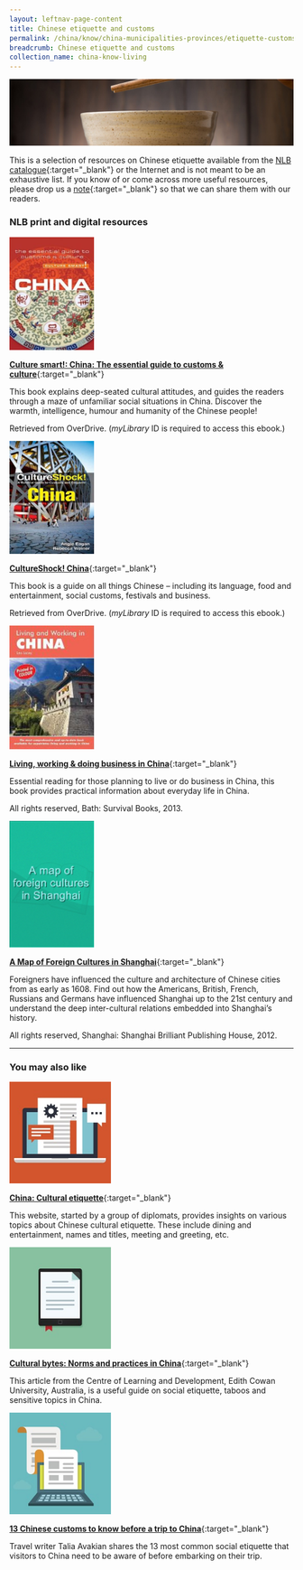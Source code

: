 ```yaml
---
layout: leftnav-page-content
title: Chinese etiquette and customs
permalink: /china/know/china-municipalities-provinces/etiquette-customs/
breadcrumb: Chinese etiquette and customs
collection_name: china-know-living
---
```


<img src="\images\china-living\etiquette-customs.jpg" alt="etiquette customs" style="width:800px;" />

This is a selection of resources on Chinese etiquette available from the [NLB catalogue](http://catalogue.nlb.gov.sg/){:target="_blank"} or the Internet and is not meant to be an exhaustive list. If you know of or come across more useful resources, please drop us a [note](mailto:ref@nlb.gov.sg){:target="_blank"} so that we can share them with our readers.

### **NLB print and digital resources**

<img src="/images/book-covers/Culture-smart-China.jpg" style="width:150px;" />

[**Culture smart!: China: The essential guide to customs & culture**](https://singapore.libraryreserve.com/10/50/en/ContentDetails.htm?id=D0C66E4E-2B61-4398-8B6E-87126C3C7CE2){:target="_blank"}

This book explains deep-seated cultural attitudes, and guides the readers through a maze of unfamiliar social situations in China. Discover the warmth, intelligence, humour and humanity of the Chinese people!

Retrieved from OverDrive. (*myLibrary* ID is required to access this ebook.)

<img src="/images/book-covers/CultureShock-China.jpg" style="width:150px;" />

[**CultureShock! China**](https://singapore.libraryreserve.com/10/50/en/ContentDetails.htm?id=%7bE89225A4-172C-42D0-9E21-41725F2BFC0B%7d){:target="_blank"}

This book is a guide on all things Chinese – including its language, food and entertainment, social customs, festivals and business.

Retrieved from OverDrive. (*myLibrary* ID is required to access this ebook.)

<img src="/images/book-covers/Living-working-doing-business-in-China.jpg" style="width:150px;" />

[**Living, working & doing business in China**](http://eservice.nlb.gov.sg/item_holding.aspx?bid=14293260){:target="_blank"}

Essential reading for those planning to live or do business in China, this book provides practical information about everyday life in China.

All rights reserved, Bath: Survival Books, 2013.

<img src="/images/book-covers/A-map-of-foreign-cultures-in-Shanghai.png" style="width:150px;" />

[**A Map of Foreign Cultures in Shanghai**](http://eservice.nlb.gov.sg/item_holding.aspx?bid=14399417){:target="_blank"}

Foreigners have influenced the culture and architecture of Chinese cities from as early as 1608. Find out how the Americans, British, French, Russians and Germans have influenced Shanghai up to the 21st century and understand the deep inter-cultural relations embedded into Shanghai’s history.

All rights reserved, Shanghai: Shanghai Brilliant Publishing House, 2012.

---

### **You may also like**

<img src="/images/resources/Article 4.jpg" style="width:180px;" />

[**China: Cultural etiquette**](http://www.ediplomat.com/np/cultural_etiquette/ce_cn.htm){:target="_blank"}

This website, started by a group of diplomats, provides insights on various topics about Chinese cultural etiquette. These include dining and entertainment, names and titles, meeting and greeting, etc.

<img src="/images/resources/Article 2.jpg" style="width:180px;" />

[**Cultural bytes: Norms and practices in China**](https://intranet.ecu.edu.au/__data/assets/pdf_file/0007/499354/Cultural-Bytes-China-RHS-120903.pdf){:target="_blank"}

This article from the Centre of Learning and Development, Edith Cowan University, Australia, is a useful guide on social etiquette, taboos and sensitive topics in China.

<img src="/images/resources/Article 1.jpg" style="width:180px;" />

[**13 Chinese customs to know before a trip to China**](http://www.stuff.co.nz/travel/destinations/asia/71802239/13-Chinese-customs-to-know-before-a-trip-to-China){:target="_blank"}

Travel writer Talia Avakian shares the 13 most common social etiquette that visitors to China need to be aware of before embarking on their trip.